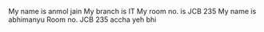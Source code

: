 My name is anmol jain
My branch is IT
My room no. is JCB 235
My name is abhimanyu
Room no. JCB 235
accha yeh bhi
